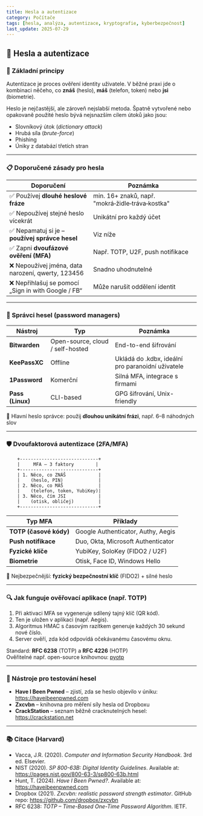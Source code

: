 ```yaml
---
title: Hesla a autentizace
category: Počítače
tags: [hesla, analýza, autentizace, kryptografie, kyberbezpečnost]
last_update: 2025-07-29
---
```


## 🔐 Hesla a autentizace

### 🧠 Základní principy

Autentizace je proces ověření identity uživatele. V běžné praxi jde o kombinaci něčeho, co **znáš** (heslo), **máš** (telefon, token) nebo **jsi** (biometrie).

Heslo je nejčastější, ale zároveň nejslabší metoda. Špatně vytvořené nebo opakovaně použité heslo bývá nejsnazším cílem útoků jako jsou:

- Slovníkový útok (*dictionary attack*)
- Hrubá síla (*brute-force*)
- Phishing
- Úniky z databází třetích stran

---

### 📋 Doporučené zásady pro hesla

| Doporučení                            | Poznámka |
|--------------------------------------|----------|
| ✅ Používej **dlouhé heslové fráze** | min. 16+ znaků, např. "mokrá‑židle‑tráva‑kostka" |
| ✅ Nepoužívej stejné heslo vícekrát  | Unikátní pro každý účet |
| ✅ Nepamatuj si je – **používej správce hesel** | Viz níže |
| ✅ Zapni **dvoufázové ověření (MFA)** | Např. TOTP, U2F, push notifikace |
| ❌ Nepoužívej jména, data narození, qwerty, 123456 | Snadno uhodnutelné |
| ❌ Nepřihlašuj se pomocí „Sign in with Google / FB“ | Může narušit oddělení identit |

---

### 🔑 Správci hesel (password managers)

| Nástroj        | Typ       | Poznámka |
|----------------|-----------|----------|
| **Bitwarden**  | Open-source, cloud / self-hosted | End-to-end šifrování |
| **KeePassXC**  | Offline    | Ukládá do .kdbx, ideální pro paranoidní uživatele |
| **1Password**  | Komerční   | Silná MFA, integrace s firmami |
| **Pass (Linux)** | CLI-based | GPG šifrování, Unix-friendly |

📌 Hlavní heslo správce: použij **dlouhou unikátní frázi**, např. 6–8 náhodných slov

---

### 🛡️ Dvoufaktorová autentizace (2FA/MFA)

```
    +-----------------------------+
    |     MFA – 3 faktory        |
    +-----------------------------+
    | 1. Něco, co ZNÁŠ            |
    |    (heslo, PIN)             |
    | 2. Něco, co MÁŠ             |
    |    (telefon, token, YubiKey)|
    | 3. Něco, čím JSI            |
    |    (otisk, obličej)         |
    +-----------------------------+
```

| Typ MFA       | Příklady |
|---------------|----------|
| **TOTP (časové kódy)** | Google Authenticator, Authy, Aegis |
| **Push notifikace**    | Duo, Okta, Microsoft Authenticator |
| **Fyzické klíče**      | YubiKey, SoloKey (FIDO2 / U2F) |
| **Biometrie**          | Otisk, Face ID, Windows Hello |

📌 Nejbezpečnější: **fyzický bezpečnostní klíč** (FIDO2) + silné heslo

---

### 🔍 Jak funguje ověřovací aplikace (např. TOTP)

1. Při aktivaci MFA se vygeneruje sdílený tajný klíč (QR kód).
2. Ten je uložen v aplikaci (např. Aegis).
3. Algoritmus HMAC s časovým razítkem generuje každých 30 sekund nové číslo.
4. Server ověří, zda kód odpovídá očekávanému časovému oknu.

Standard: **RFC 6238** (TOTP) a **RFC 4226** (HOTP)  
Ověřitelné např. open-source knihovnou: [pyotp](https://pyauth.github.io/pyotp/)

---

### 🧰 Nástroje pro testování hesel

- **Have I Been Pwned** – zjistí, zda se heslo objevilo v úniku: https://haveibeenpwned.com  
- **Zxcvbn** – knihovna pro měření síly hesla od Dropboxu  
- **CrackStation** – seznam běžně cracknutelných hesel: https://crackstation.net  

---

### 📚 Citace (Harvard)

- Vacca, J.R. (2020). *Computer and Information Security Handbook*. 3rd ed. Elsevier.  
- NIST (2020). *SP 800-63B: Digital Identity Guidelines*. Available at: https://pages.nist.gov/800-63-3/sp800-63b.html  
- Hunt, T. (2024). *Have I Been Pwned?*. Available at: https://haveibeenpwned.com  
- Dropbox (2021). *Zxcvbn: realistic password strength estimator*. GitHub repo: https://github.com/dropbox/zxcvbn  
- RFC 6238: *TOTP – Time-Based One-Time Password Algorithm*. IETF.  
